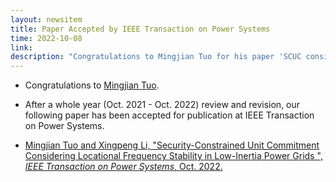 ```yaml
---
layout: newsitem
title: Paper Accepted by IEEE Transaction on Power Systems
time: 2022-10-08
link: 
description: "Congratulations to Mingjian Tuo for his paper 'SCUC considering RoCoF contraints' accepted by TPWRS."
---
```


* Congratulations to <a href="/people/Mingjian-Tuo" class="off">Mingjian Tuo</a>.

* After a whole year (Oct. 2021 - Oct. 2022) review and revision, our following paper has been accepted for publication at IEEE Transaction on Power Systems.

* <a href="/papers/MJ-Tuo-PGS-LRCN/" class="off">Mingjian Tuo and Xingpeng Li, "Security-Constrained Unit Commitment Considering Locational Frequency Stability in Low-Inertia Power Grids
", *IEEE Transaction on Power Systems*, Oct. 2022.</a>

